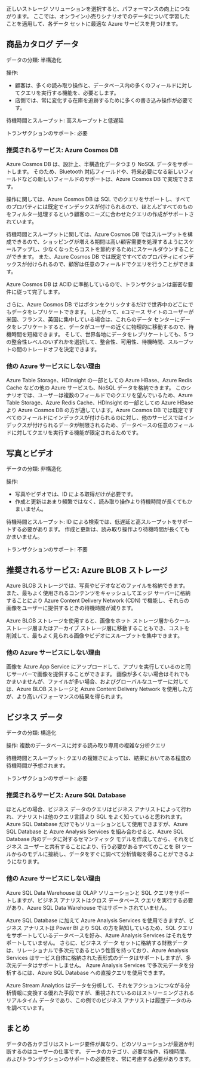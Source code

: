 正しいストレージ ソリューションを選択すると、パフォーマンスの向上につながります。 ここでは、オンライン小売りシナリオでのデータについて学習したことを適用して、各データ セットに最適な Azure サービスを見つけます。 

## <a name="product-catalog-data"></a>商品カタログ データ

データの分類: 半構造化

操作:

* 顧客は、多くの読み取り操作と、データベース内の多くのフィールドに対してクエリを実行する機能を、必要とします。
* 店側では、常に変化する在庫を追跡するために多くの書き込み操作が必要です。

待機時間とスループット: 高スループットと低遅延

トランザクションのサポート: 必要

### <a name="recommended-service-azure-cosmos-db"></a>推奨されるサービス: Azure Cosmos DB

Azure Cosmos DB は、設計上、半構造化データつまり NoSQL データをサポートします。 そのため、Bluetooth 対応フィールドや、将来必要になる新しいフィールドなどの新しいフィールドのサポートは、Azure Cosmos DB で実現できます。

操作に関しては、Azure Cosmos DB は SQL でのクエリをサポートし、すべてのプロパティには既定でインデックスが付けられるので、ほとんどすべてのものをフィルター処理するという顧客のニーズに合わせたクエリの作成がサポートされています。

待機時間とスループットに関しては、Azure Cosmos DB ではスループットを構成できるので、ショッピングが増える期間は高い顧客需要を処理するようにスケールアップし、少なくなったらコストを節約するためにスケールダウンすることができます。 また、Azure Cosmos DB では既定ですべてのプロパティにインデックスが付けられるので、顧客は任意のフィールドでクエリを行うことができます。

Azure Cosmos DB は ACID に準拠しているので、トランザクションは厳密な要件に従って完了します。

さらに、Azure Cosmos DB ではボタンをクリックするだけで世界中のどこにでもデータをレプリケートできます。 したがって、eコマース サイトのユーザーが米国、フランス、英国に集中している場合は、これらのデータ センターにデータをレプリケートすると、データがユーザーの近くに物理的に移動するので、待機時間を短縮できます。 そして、世界各地にデータをレプリケートしても、5 つの整合性レベルのいずれかを選択して、整合性、可用性、待機時間、スループットの間のトレードオフを決定できます。

### <a name="why-not-other-azure-services"></a>他の Azure サービスにしない理由

Azure Table Storage、HDInsight の一部としての Azure HBase、Azure Redis Cache などの他の Azure サービスも、NoSQL データを格納できます。 このシナリオでは、ユーザーは複数のフィールドでのクエリを望んでいるため、Azure Table Storage、Azure Redis Cache、HDInsight の一部としての Azure HBase より Azure Cosmos DB の方が適しています。Azure Cosmos DB では既定ですべてのフィールドにインデックスが付けられるのに対し、他のサービスではインデックスが付けられるデータが制限されるため、データベースの任意のフィールドに対してクエリを実行する機能が限定されるためです。

## <a name="photos-and-videos"></a>写真とビデオ

データの分類: 非構造化

操作:

* 写真やビデオでは、ID による取得だけが必要です。
* 作成と更新はあまり頻繁ではなく、読み取り操作より待機時間が長くてもかまいません。

待機時間とスループット: ID による検索では、低遅延と高スループットをサポートする必要があります。 作成と更新は、読み取り操作より待機時間が長くてもかまいません。

トランザクションのサポート: 不要

## <a name="recommended-service-azure-blob-storage"></a>推奨されるサービス: Azure BLOB ストレージ

Azure BLOB ストレージでは、写真やビデオなどのファイルを格納できます。 また、最もよく使用されるコンテンツをキャッシュしてエッジ サーバーに格納することにより Azure Content Delivery Network (CDN) で機能し、それらの画像をユーザーに提供するときの待機時間が減ります。

Azure BLOB ストレージを使用すると、画像をホット ストレージ層からクール ストレージ層またはアーカイブ ストレージ層に移動することもでき、コストを削減して、最もよく見られる画像やビデオにスループットを集中できます。

### <a name="why-not-other-azure-services"></a>他の Azure サービスにしない理由

画像を Azure App Service にアップロードして、アプリを実行しているのと同じサーバーで画像を提供することができます。 画像が多くない場合はそれでもかまいませんが、ファイルが多い場合、およびグローバルなユーザーに対しては、Azure BLOB ストレージと Azure Content Delivery Network を使用した方が、より高いパフォーマンスの結果を得られます。

## <a name="business-data"></a>ビジネス データ

データの分類: 構造化

操作: 複数のデータベースに対する読み取り専用の複雑な分析クエリ

待機時間とスループット: クエリの複雑さによっては、結果においてある程度の待機時間が予想されます。

トランザクションのサポート: 必要

### <a name="recommended-service-azure-sql-database"></a>推奨されるサービス: Azure SQL Database

ほとんどの場合、ビジネス データのクエリはビジネス アナリストによって行われ、アナリストは他のクエリ言語より SQL をよく知っていると思われます。 Azure SQL Database だけでもソリューションとして使用できますが、Azure SQL Database と Azure Analysis Services を組み合わせると、Azure SQL Database 内のデータに対するセマンティック モデルを作成してから、それをビジネス ユーザーと共有することにより、行う必要があるすべてのことを BI ツールからのモデルに接続し、データをすぐに調べて分析情報を得ることができるようになります。 

### <a name="why-not-other-azure-services"></a>他の Azure サービスにしない理由

Azure SQL Data Warehouse は OLAP ソリューションと SQL クエリをサポートしますが、ビジネス アナリストはクロス データベース クエリを実行する必要があり、Azure SQL Data Warehouse ではサポートされていません。

Azure SQL Database に加えて Azure Analysis Services を使用できますが、ビジネス アナリストは Power BI より SQL の方を熟知しているため、SQL クエリをサポートしているデータベースを好み、Azure Analysis Services はそれをサポートしていません。 さらに、ビジネス データ セットに格納する財務データは、リレーショナルで多次元であるという性質を持っており、Azure Analysis Services はサービス自体に格納された表形式のデータはサポートしますが、多次元データはサポートしません。 Azure Analysis Services で多次元データを分析するには、Azure SQL Database への直接クエリを使用できます。

Azure Stream Analytics はデータを分析して、それをアクションにつながる分析情報に変換する優れた手段ですが、重視されているのはストリーミングされるリアルタイム データであり、この例でのビジネス アナリストは履歴データのみを調べています。

## <a name="summary"></a>まとめ

データの各カテゴリはストレージ要件が異なり、どのソリューションが最適か判断するのはユーザーの仕事です。 データのカテゴリ、必要な操作、待機時間、およびトランザクションのサポートの必要性を、常に考慮する必要があります。
